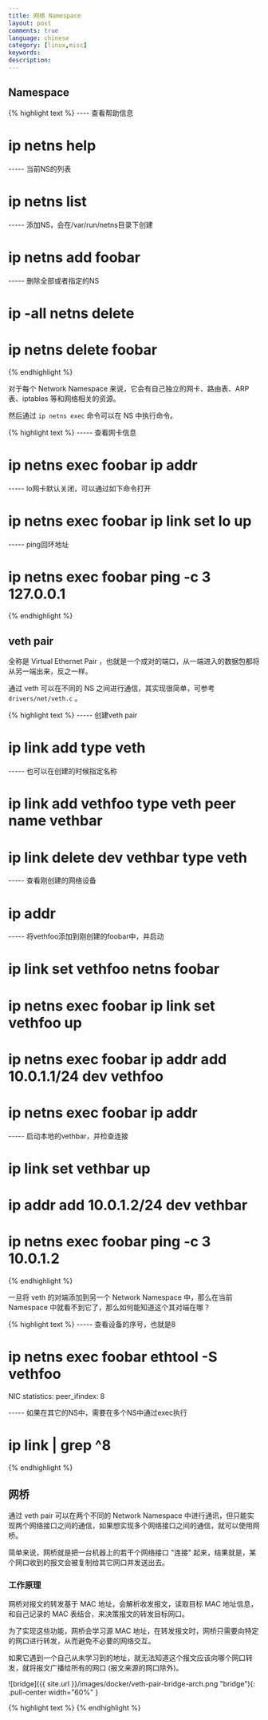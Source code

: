 ```yaml
---
title: 网络 Namespace
layout: post
comments: true
language: chinese
category: [linux,misc]
keywords:
description:
---
```



<!-- more -->

## Namespace

{% highlight text %}
---- 查看帮助信息
# ip netns help

----- 当前NS的列表
# ip netns list

----- 添加NS，会在/var/run/netns目录下创建
# ip netns add foobar

----- 删除全部或者指定的NS
# ip -all netns delete
# ip netns delete foobar
{% endhighlight %}

对于每个 Network Namespace 来说，它会有自己独立的网卡、路由表、ARP 表、iptables 等和网络相关的资源。

然后通过 `ip netns exec` 命令可以在 NS 中执行命令。

{% highlight text %}
----- 查看网卡信息
# ip netns exec foobar ip addr

----- lo网卡默认关闭，可以通过如下命令打开
# ip netns exec foobar ip link set lo up

----- ping回环地址
# ip netns exec foobar ping -c 3 127.0.0.1
{% endhighlight %}

## veth pair

全称是 Virtual Ethernet Pair ，也就是一个成对的端口，从一端进入的数据包都将从另一端出来，反之一样。

通过 veth 可以在不同的 NS 之间进行通信，其实现很简单，可参考 `drivers/net/veth.c` 。

{% highlight text %}
----- 创建veth pair
# ip link add type veth

----- 也可以在创建的时候指定名称
# ip link add vethfoo type veth peer name vethbar
# ip link delete dev vethbar type veth

----- 查看刚创建的网络设备
# ip addr


----- 将vethfoo添加到刚创建的foobar中，并启动
# ip link set vethfoo netns foobar
# ip netns exec foobar ip link set vethfoo up
# ip netns exec foobar ip addr add 10.0.1.1/24 dev vethfoo
# ip netns exec foobar ip addr

----- 启动本地的vethbar，并检查连接
# ip link set vethbar up
# ip addr add 10.0.1.2/24 dev vethbar
# ip netns exec foobar ping -c 3 10.0.1.2
{% endhighlight %}

一旦将 veth 的对端添加到另一个 Network Namespace 中，那么在当前 Namespace 中就看不到它了，那么如何能知道这个其对端在哪？

{% highlight text %}
----- 查看设备的序号，也就是8
# ip netns exec foobar ethtool -S vethfoo
NIC statistics:
     peer_ifindex: 8

----- 如果在其它的NS中，需要在多个NS中通过exec执行
# ip link | grep ^8
{% endhighlight %}

## 网桥

通过 veth pair 可以在两个不同的 Network Namespace 中进行通讯，但只能实现两个网络接口之间的通信，如果想实现多个网络接口之间的通信，就可以使用网桥。

简单来说，网桥就是把一台机器上的若干个网络接口 "连接" 起来，结果就是，某个网口收到的报文会被复制给其它网口并发送出去。

### 工作原理

网桥对报文的转发基于 MAC 地址，会解析收发报文，读取目标 MAC 地址信息，和自己记录的 MAC 表结合，来决策报文的转发目标网口。

为了实现这些功能，网桥会学习源 MAC 地址，在转发报文时，网桥只需要向特定的网口进行转发，从而避免不必要的网络交互。

如果它遇到一个自己从未学习到的地址，就无法知道这个报文应该向哪个网口转发，就将报文广播给所有的网口 (报文来源的网口除外)。

![bridge]({{ site.url }}/images/docker/veth-pair-bridge-arch.png "bridge"){: .pull-center width="60%" }

{% highlight text %}
{% endhighlight %}
